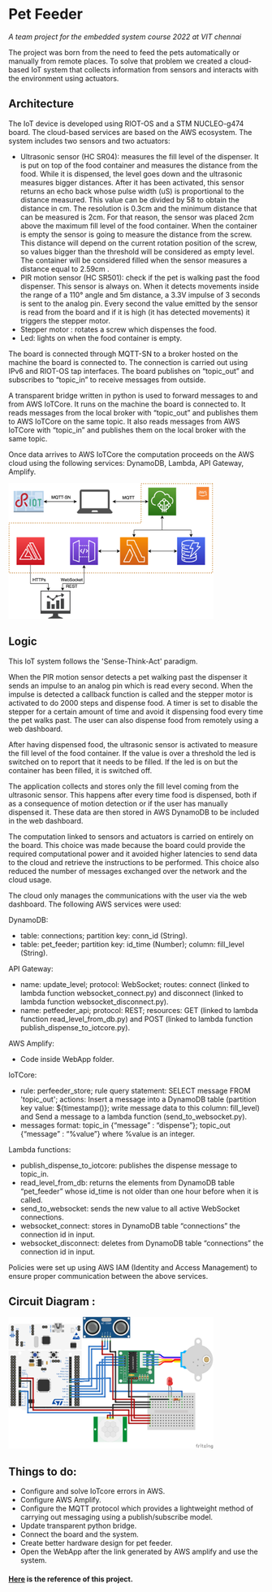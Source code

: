 # Pet Feeder
*A team project for the embedded system course 2022 at VIT chennai*

The project was born from the need to feed the pets automatically or manually from remote places. To solve that problem we created a cloud-based IoT system that collects information from sensors and interacts with the environment using actuators.

## Architecture
The IoT device is developed using RIOT-OS and a STM NUCLEO-g474 board. The cloud-based services are based on the AWS ecosystem.
The system includes two sensors and two actuators:
- Ultrasonic sensor (HC SR04): measures the fill level of the dispenser. It is put on top of the food container and measures the distance from the food. While it is dispensed, the level goes down and the ultrasonic measures bigger distances.
After it has been activated, this sensor returns an echo back whose pulse width (uS) is proportional to the distance measured. This value can be divided by 58 to obtain the distance in cm. The resolution is 0.3cm and the minimum distance that can be measured is 2cm. For that reason, the sensor was placed 2cm above the maximum fill level of the food container.
When the container is empty the sensor is going to measure the distance from the screw. This distance will depend on the current rotation position of the screw, so values bigger than the threshold will be considered as empty level. The container will be considered filled when the sensor measures a distance equal to 2.59cm .
- PIR motion sensor (HC SR501): check if the pet is walking past the food dispenser. This sensor is always on. When it detects movements inside the range of a 110° angle and 5m distance, a 3.3V impulse of 3 seconds is sent to the analog pin. Every second the value emitted by the sensor is read from the board and if it is high (it has detected movements) it triggers the stepper motor.
- Stepper motor : rotates a screw which dispenses the food.
- Led: lights on when the food container is empty.

The board is connected through MQTT-SN to a broker hosted on the machine the board is connected to. The connection is carried out using IPv6 and RIOT-OS tap interfaces. The board publishes on “topic_out” and subscribes to “topic_in” to receive messages from outside.

A transparent bridge written in python is used to forward messages to and from AWS IoTCore. It runs on the machine the board is connected to. It reads messages from the local broker with “topic_out” and publishes them to AWS IoTCore on the same topic. It also reads messages from AWS IoTCore with “topic_in” and publishes them on the local broker with the same topic.

Once data arrives to AWS IoTCore the computation proceeds on the AWS cloud using the following services: DynamoDB, Lambda, API Gateway, Amplify.

<img src="./Media/architecture.png" width="80%">

<!-- ## Network
In the network there will be transmitted only the fill level coming from the board and the dispense message going to the board. These messages are less than 10 bytes, so even a narrow band will be suitable for our use. Low latency is required to deliver the dispense message, as the user expects its action of clicking the button on the web dashboard to be executed in the range of 1 to 5 seconds.
- The average measured latency of the system from the moment in which the ultrasonic sensor is asked to read the fill level to the point in which the result is integrated in the dashboard is less than 2 seconds. That is also because of the time the browser takes to update after it receives a message from the WebSocket.
- The average measured latency of the system from the moment in which the user requests a dispense from the dashboard to the point in which the stepper motor actually dispenses food is less than 1 second.
- The average round trip time from the moment in which the user requests a dispense from the dashboard to the point in which the new fill level is integrated in the dashboard is less than 7 seconds. That is because the fill level is measured after the dispenser has finished dispensing food and this process lasts 4 seconds.

These latencies are short enough to not affect the usability of the system and are compliant with the objectives set before the development.

Data is transmitted every time the user asks to dispense food and every time food is dispensed (to store the fill level in the cloud). In the first case the message will have a fixed length of 8 bytes. In the second case the message will have a fixed length of 3 bytes. Clearly there will be overhead due to headers necessary to transmit the messages. MQTT-SN was chosen as the protocol to transmit messages because of its characteristics suitable for IoT applications, in particular for its small overhead. -->

<!-- Here are some more precise results obtained using wireshark:
- When the user asks to dispense from the web dashboard, there is only one incoming packet to the board of total size 77 bytes.
- When the board needs to communicate to the broker the fill level, it outputs a first packet of size 77 bytes containing the topic, the broker answers with a 69 bytes packet and finally the board sends the fill level in a packet of total size 72 bytes. -->

## Logic
This IoT system follows the 'Sense-Think-Act' paradigm.

When the PIR motion sensor detects a pet walking past the dispenser it sends an impulse to an analog pin which is read every second. When the impulse is detected a callback function is called and the stepper motor is activated to do 2000 steps and dispense food. A timer is set to disable the stepper for a certain amount of time and avoid it dispensing food every time the pet walks past. The user can also dispense food from remotely using a web dashboard.

After having dispensed food, the ultrasonic sensor is activated to measure the fill level of the food container. If the value is over a threshold the led is switched on to report that it needs to be filled. If the led is on but the container has been filled, it is switched off.

The application collects and stores only the fill level coming from the ultrasonic sensor. This happens after every time food is dispensed, both if as a consequence of motion detection or if the user has manually dispensed it. These data are then stored in AWS DynamoDB to be included in the web dashboard.

The computation linked to sensors and actuators is carried on entirely on the board. This choice was made because the board could provide the required computational power and it avoided higher latencies to send data to the cloud and retrieve the instructions to be performed. This choice also reduced the number of messages exchanged over the network and the cloud usage.

The cloud only manages the communications with the user via the web dashboard. The following AWS services were used:

DynamoDB:
- table: connections; partition key: conn_id (String).
- table: pet_feeder; partition key: id_time (Number); column: fill_level (String).

API Gateway:
- name: update_level; protocol: WebSocket; routes: connect (linked to lambda function websocket_connect.py) and disconnect (linked to lambda function websocket_disconnect.py).
- name: petfeeder_api; protocol: REST; resources: GET (linked to lambda function read_level_from_db.py) and POST (linked to lambda function publish_dispense_to_iotcore.py).

AWS Amplify:
- Code inside WebApp folder.

IoTCore:
- rule: perfeeder_store; rule query statement: SELECT message FROM 'topic_out'; actions:
Insert a message into a DynamoDB table (partition key value: ${timestamp()}; write message data to this column: fill_level) and
Send a message to a lambda function (send_to_websocket.py).
- messages format: topic_in {“message” : “dispense”}; topic_out {“message” : “%value”} where %value is an integer.

Lambda functions:
- publish_dispense_to_iotcore: publishes the dispense message to topic_in.
- read_level_from_db: returns the elements from DynamoDB table “pet_feeder” whose id_time is not older than one hour before when it is called.
- send_to_websocket: sends the new value to all active WebSocket connections.
- websocket_connect: stores in DynamoDB table “connections” the connection id in input.
- websocket_disconnect: deletes from DynamoDB table “connections” the connection id in input.

Policies were set up using AWS IAM (Identity and Access Management) to ensure proper communication between the above services.

<!-- <img src="./Media/dashboard.png" width="80%"> -->

<!-- ## How to setup and run the system

1. Configure the AWS cloud system:
- Lambda. Create five lambda functions in python using the code provided in the folder LambdaFunctions. The functions are: publish_dispense_to_iotcore, read_level_from_db, send_to_websocket, websocket_connect, websocket_disconnect.
- DynamoDB. Create two tables: connections (with partition key “conn_id” of type String) and pet_feeder (with partition key “id_time” of type Number).
- IoTCore. Create a new Thing. Then set up a new rule using the selector “SELECT message FROM 'topic_out'” and two actions: insert message in DynamoDB table (with partition key value “${timestamp()}” and write message data to the column “fill_level”) and sends a message to the lambda function “send_to_websocket.py”.
- API Gateway. Create a REST API with resources GET (linked to lambda function read_level_from_db.py) and POST (linked to lambda function publish_dispense_to_iotcore.py). Create a WebSocket API with routes “connect” (linked to lambda function websocket_connect.py) and “disconnect” (linked to lambda function websocket_disconnect.py). Inside the lambda function send_to_websocket.py update the endpoint url with the one provided by the API gateway.
- Amplify. Create a new app and upload the code provided in the WebApp folder. In the file index.js update the API endpoints into the functions webSocketLaunch, dispense and callApi.
- IAM. Set up all the policies needed to allow the services to communicate between them. -->

<!-- 2. Connect all the sensors and actuators to the board using the following schema: -->

## Circuit Diagram :
<img src="./Media/wiring.png" width="80%">

## Things to do:
- Configure and solve IoTcore errors in AWS.
- Configure AWS Amplify.
- Configure the MQTT protocol which provides a lightweight method of carrying out messaging using a publish/subscribe model.
- Update transparent python bridge.
- Connect the board and the system.
- Create better hardware design for pet feeder.
- Open the WebApp after the link generated by AWS amplify and use the system.
<!-- 3. Clone the [mosquitto.rsmb repository](https://github.com/eclipse/mosquitto.rsmb.git) to your machine, go inside the folder mosquitto.rsmb/rsmb/src and compile the code using the command “make”. In the folder mosquitto.rsmb/rsmb create a file called config.conf and paste inside it the following code:
`listener 1885 INADDR_ANY mqtts \n ipv6 true \n listener 1886 INADDR_ANY \n ipv6 true`.
In the folder mosquitto.rsmb/rsmb launch the command “./src/broker_mqtts config.conf” to open the local MQTT broker.

4. Inside the file transparent_bridge.py configure the following parameters: host, rootCAPath, certificatePath, privateKeyPath. You should download the necessary files from AWS IotCore. Launch the transparent bridge using the command “python3 transparent_bridge.py”.

5. Clone the [RIOT repository](https://github.com/RIOT-OS/RIOT.git) to your machine and put it inside our RiotCode folder. You can adjust the time between automatic dispensing by modifying the defined value of `INTERVAL` in the file “main.c”. Then connect the board to the machine and launch the command “make flash” to compile the code and upload it to the MCU. On the machine launch the command "sudo ip a a 2000:2::1 dev tap0" (You can automate this step by inserting the same command inside the function create_tap() in RIOT/dist/tools/ethos/start_network.sh). Restart the board through the reset button.

6. Open the Web App at the link provided by AWS Amplify and use the system! -->

#### [Here](https://www.hackster.io/andrear632/automatic-pet-feeder-0c2639)  is the reference of this project.

